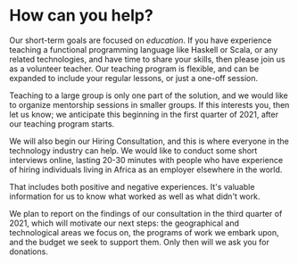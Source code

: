 # How can you help?

Our short-term goals are focused on _education_. If you have experience teaching a functional programming
language like Haskell or Scala, or any related technologies, and have time to share your skills, then please
join us as a volunteer teacher.
Our teaching program is flexible, and can be expanded to include your regular lessons, or just a one-off
session.

Teaching to a large group is only one part of the solution, and we would like to organize mentorship sessions in
smaller groups. If this interests you, then let us know; we anticipate this beginning in the first quarter of
2021, after our teaching program starts.

We will also begin our Hiring Consultation, and this is where everyone in the technology industry can help. We
would like to conduct some short interviews online, lasting 20-30 minutes with people who have experience of
hiring individuals living in Africa as an employer elsewhere in the world.

That includes both positive and negative experiences. It's valuable information for us to know what worked as
well as what didn't work.

We plan to report on the findings of our consultation in the third quarter of 2021, which will motivate our
next steps: the geographical and technological areas we focus on, the programs of work we embark upon, and the
budget we seek to support them. Only then will we ask you for donations.
